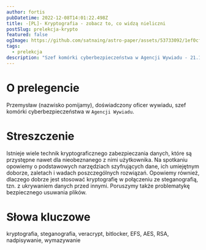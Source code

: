 ```yaml
---
author: fortis
pubDatetime: 2022-12-08T14:01:22.498Z
title: -[PL]- Kryptografia - zobacz to, co widzą nieliczni
postSlug: prelekcja-krypto
featured: false
ogImage: https://github.com/satnaing/astro-paper/assets/53733092/1ef0cf03-8137-4d67-ac81-84a032119e3a
tags:
  - prelekcja
description: "Szef komórki cyberbezpieczeństwa w Agencji Wywiadu - 21.12.2022, 18:15 - MS Teams"
---
```



#  O prelegencie

Przemysław (nazwisko pomijamy), doświadczony oficer wywiadu, szef komórki cyberbezpieczeństwa w `Agencji Wywiadu`.

# Streszczenie

Istnieje wiele technik kryptograficznego zabezpieczania danych, które są przystępne nawet dla nieobeznanego z nimi użytkownika. Na spotkaniu opowiemy o podstawowych narzędziach szyfrujących dane, ich umiejętnym doborze, zaletach i wadach poszczególnych rozwiązań. Opowiemy również, dlaczego dobrze jest stosować kryptografię w połączeniu ze steganografią, tzn. z ukrywaniem danych przed innymi. Poruszymy także problematykę bezpiecznego usuwania plików.


# Słowa kluczowe

kryptografia, steganografia, veracrypt, bitlocker, EFS, AES, RSA, nadpisywanie, wymazywanie





